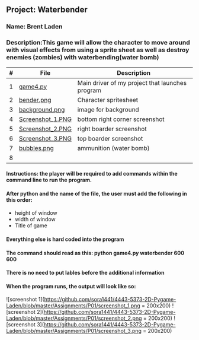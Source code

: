 ## Project: Waterbender
### Name: Brent Laden
### Description:This game will allow the character to move around with visual effects from using a sprite sheet as well as destroy enemies (zombies) with waterbending(water bomb)
|   #   | File            | Description                                        |
| :---: | ----------------------- | -------------------------------------------------- |
|   1   | [game4.py](https://github.com/sora1441/4443-5373-2D-Pygame-Laden/blob/master/Assignments/P01/game4.py)| Main driver of my project that launches program|
|   2   | [bender.png](https://github.com/sora1441/4443-5373-2D-Pygame-Laden/blob/master/Assignments/P01/bender.png)  | Character spritesheet  |
|   3   | [background.png](https://github.com/sora1441/4443-5373-2D-Pygame-Laden/blob/master/Assignments/P01/background.png) | image for background|
|  4  | [Screenshot_1.PNG](https://github.com/sora1441/4443-5373-2D-Pygame-Laden/blob/master/Assignments/P01/screenshot_1.png) | bottom right corner screenshot|
|   5  | [Screenshot_2.PNG](https://github.com/sora1441/4443-5373-2D-Pygame-Laden/blob/master/Assignments/P01/screenshot_2.png) | right boarder screenshot |
|   6  | [Screenshot_3.PNG](https://github.com/sora1441/4443-5373-2D-Pygame-Laden/blob/master/Assignments/P01/screenshot_3.png) | top boarder screenshot |
|   7   | [bubbles.png](https://github.com/sora1441/4443-5373-2D-Pygame-Laden/blob/master/Assignments/P01/bubbles.png) | ammunition (water bomb) |
| 8 | 
#### Instructions: the player will be required to add commands within the command line to run the program.
#### After python and the name of the file, the user must add the following in this order:
  * height of window
  * width of window
  * Title of game
#### Everything else is hard coded into the program
#### The command should read as this: python game4.py waterbender 600 600
#### There is no need to put lables before the additional information
#### When the program runs, the output will look like so:
![screenshot 1](https://github.com/sora1441/4443-5373-2D-Pygame-Laden/blob/master/Assignments/P01/screenshot_1.png = 200x200)
![screenshot 2](https://github.com/sora1441/4443-5373-2D-Pygame-Laden/blob/master/Assignments/P01/screenshot_2.png = 200x200)
![screenshot 3](https://github.com/sora1441/4443-5373-2D-Pygame-Laden/blob/master/Assignments/P01/screenshot_3.png = 200x200)
